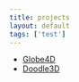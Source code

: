 ```yaml
---
title: projects
layout: default
tags: ['test']
---
```



* [Globe4D](/globe4d)
* [Doodle3D](/doodle3d)

